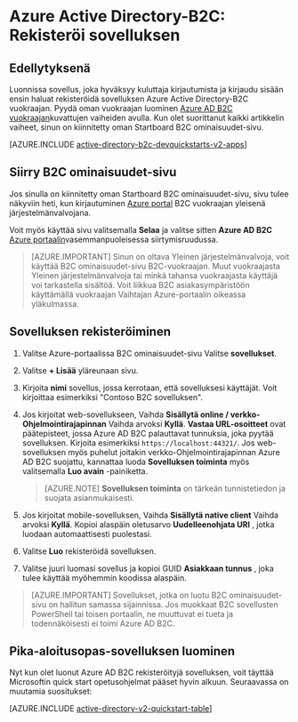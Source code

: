<properties
    pageTitle="Azure Active Directory-B2C: Sovelluksen rekisteröinti | Microsoft Azure"
    description="Sovelluksen rekisteröitymisestä Azure Active Directory-B2C"
    services="active-directory-b2c"
    documentationCenter=""
    authors="swkrish"
    manager="mbaldwin"
    editor="bryanla"/>

<tags
    ms.service="active-directory-b2c"
    ms.workload="identity"
    ms.tgt_pltfrm="na"
    ms.devlang="na"
    ms.topic="get-started-article"
    ms.date="08/30/2016"
    ms.author="swkrish"/>


# <a name="azure-active-directory-b2c-register-your-application"></a>Azure Active Directory-B2C: Rekisteröi sovelluksen

## <a name="prerequisite"></a>Edellytyksenä

Luonnissa sovellus, joka hyväksyy kuluttaja kirjautumista ja kirjaudu sisään ensin haluat rekisteröidä sovelluksen Azure Active Directory-B2C vuokraajan. Pyydä oman vuokraajan luominen [Azure AD B2C vuokraajan](active-directory-b2c-get-started.md)kuvattujen vaiheiden avulla. Kun olet suorittanut kaikki artikkelin vaiheet, sinun on kiinnitetty oman Startboard B2C ominaisuudet-sivu.

[AZURE.INCLUDE [active-directory-b2c-devquickstarts-v2-apps](../../includes/active-directory-b2c-devquickstarts-v2-apps.md)]

## <a name="navigate-to-the-b2c-features-blade"></a>Siirry B2C ominaisuudet-sivu

Jos sinulla on kiinnitetty oman Startboard B2C ominaisuudet-sivu, sivu tulee näkyviin heti, kun kirjautuminen [Azure portal](https://portal.azure.com/) B2C vuokraajan yleisenä järjestelmänvalvojana.

Voit myös käyttää sivu valitsemalla **Selaa** ja valitse sitten **Azure AD B2C** [Azure portaalin](https://portal.azure.com/)vasemmanpuoleisessa siirtymisruudussa.

> [AZURE.IMPORTANT] Sinun on oltava Yleinen järjestelmänvalvoja, voit käyttää B2C ominaisuudet-sivu B2C-vuokraajan. Muut vuokraajasta Yleinen järjestelmänvalvoja tai minkä tahansa vuokraajasta käyttäjä voi tarkastella sisältöä.  Voit liikkua B2C asiakasympäristöön käyttämällä vuokraajan Vaihtajan Azure-portaalin oikeassa yläkulmassa.

## <a name="register-an-application"></a>Sovelluksen rekisteröiminen

1. Valitse Azure-portaalissa B2C ominaisuudet-sivu Valitse **sovellukset**.
2. Valitse **+ Lisää** yläreunaan sivu.
3. Kirjoita **nimi** sovellus, jossa kerrotaan, että sovelluksesi käyttäjät. Voit kirjoittaa esimerkiksi "Contoso B2C sovelluksen".
4. Jos kirjoitat web-sovellukseen, Vaihda **Sisällytä online / verkko-Ohjelmointirajapinnan** Vaihda arvoksi **Kyllä**. **Vastaa URL-osoitteet** ovat päätepisteet, jossa Azure AD B2C palauttavat tunnuksia, joka pyytää sovelluksen. Kirjoita esimerkiksi `https://localhost:44321/`. Jos web-sovelluksen myös puhelut joitakin verkko-Ohjelmointirajapinnan Azure AD B2C suojattu, kannattaa luoda **Sovelluksen toiminta** myös valitsemalla **Luo avain** -painiketta.

    > [AZURE.NOTE] **Sovelluksen toiminta** on tärkeän tunnistetiedon ja suojata asianmukaisesti.

5. Jos kirjoitat mobile-sovelluksen, Vaihda **Sisällytä native client** Vaihda arvoksi **Kyllä**. Kopioi alaspäin oletusarvo **Uudelleenohjata URI** , jotka luodaan automaattisesti puolestasi.
6. Valitse **Luo** rekisteröidä sovelluksen.
7. Valitse juuri luomasi sovellus ja kopioi GUID **Asiakkaan tunnus** , joka tulee käyttää myöhemmin koodissa alaspäin.

> [AZURE.IMPORTANT] Sovellukset, jotka on luotu B2C ominaisuudet-sivu on hallitun samassa sijainnissa. Jos muokkaat B2C sovellusten PowerShell tai toisen portaalin, ne muuttuvat ei tueta ja todennäköisesti ei toimi Azure AD B2C.

## <a name="build-a-quick-start-application"></a>Pika-aloitusopas-sovelluksen luominen

Nyt kun olet luonut Azure AD B2C rekisteröityjä sovelluksen, voit täyttää Microsoftin quick start opetusohjelmat pääset hyvin alkuun. Seuraavassa on muutamia suositukset:

[AZURE.INCLUDE [active-directory-v2-quickstart-table](../../includes/active-directory-b2c-quickstart-table.md)]
